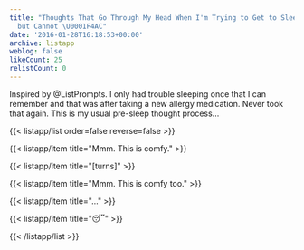 ```yaml
---
title: "Thoughts That Go Through My Head When I'm Trying to Get to Sleep at Night
  but Cannot \U0001F4AC"
date: '2016-01-28T16:18:53+00:00'
archive: listapp
weblog: false
likeCount: 25
relistCount: 0
---
```


Inspired by @ListPrompts. I only had trouble sleeping once that I can remember and that was after taking a new allergy medication. Never took that again. This is my usual pre-sleep thought process...

<!--more-->

{{< listapp/list order=false reverse=false >}}

   {{< listapp/item title="Mmm. This is comfy." >}}

   {{< listapp/item title="[turns]" >}}

   {{< listapp/item title="Mmm. This is comfy too." >}}

   {{< listapp/item title="..." >}}

   {{< listapp/item title="😴" >}}

{{< /listapp/list >}}
